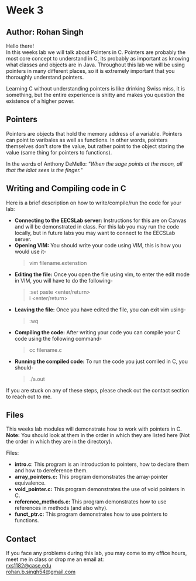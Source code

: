 # Week 3 
## Author: Rohan Singh  

Hello there!  
In this weeks lab we will talk about Pointers in C. Pointers are probably the most core concept to understand in C, its probably as important as knowing what classes and objects are in Java. Throughout this lab we will be using pointers in many different places, so it is extremely important that you thoroughly understand pointers.  

Learning C without understanding pointers is like drinking Swiss miss, it is something, but the entire experience is shitty and makes you question the existence of a higher power.  


## Pointers
Pointers are objects that hold the memory address of a variable. Pointers can point to varibales as well as functions. In other words, pointers themselves don't store the value, but rather point to the object storing the value (same thing for pointers to functions).  

In the words of Anthony DeMello: *"When the sage points at the moon, all that the idiot sees is the finger."*

## Writing and Compiling code in C
Here is a brief description on how to write/compile/run the code for your lab: 
  - **Connecting to the EECSLab server:** Instructions for this are on Canvas and will be demonstrated in class. For this lab you may run the code locally, but in future labs you may want to connect to the EECSLab server.    
  - **Opening VIM:** You should write your code using VIM, this is how you would use it-
    > vim filename.extenstion  
  - **Editing the file:** Once you open the file using vim, to enter the edit mode in VIM, you will have to do the following-  
    > :set paste <enter/return>  
    > i <enter/return>    
  - **Leaving the file:** Once you have edited the file, you can exit vim using-  
    > <esc>  
    > :wq  
  - **Compiling the code:** After writing your code you can compile your C code using the following command-  
    > cc filename.c  
  - **Running the compiled code:** To run the code you just comiled in C, you should-  
    > ./a.out  

If you are stuck on any of these steps, please check out the contact section to reach out to me.  

## Files
This weeks lab modules will demonstrate how to work with pointers in C.  
**Note:** You should look at them in the order in which they are listed here (Not the order in which they are in the directory).  

Files:
  - **intro.c**: This program is an introduction to pointers, how to declare them and how to dereference them.  
  - **array_pointers.c:** This program demonstrates the array-pointer equivalence.  
  - **void_pointer.c:** This program demonstrates the use of void pointers in C.  
  - **reference_methods.c:** This program demonstrates how to use references in methods (and also why).  
  - **funct_ptr.c:** This program demonstrates how to use pointers to functions.  



## Contact
If you face any problems during this lab, you may come to my office hours, meet me in class or drop me an email at:  
rxs1182@case.edu  
rohan.b.singh54@gmail.com


































































